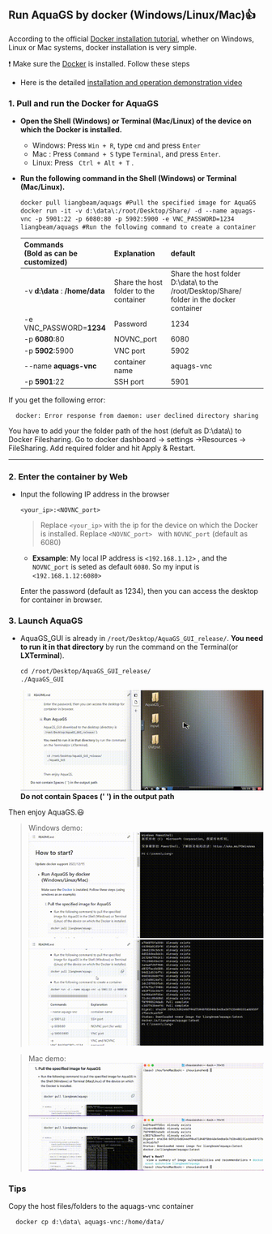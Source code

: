 ## Run AquaGS by **docker** (Windows/Linux/Mac)👍

According to the official [Docker installation tutorial](https://www.docker.com/get-started/), whether on Windows, Linux or Mac systems, docker installation is very simple.

❗️  Make sure the [Docker](https://www.docker.com/get-started/) is installed. Follow these steps
- Here is the detailed [installation and operation demonstration video](https://www.youtube.com/watch?v=H4jV-lVUd5E) 
### 1. Pull and run the Docker for AquaGS

- **Open the Shell (Windows) or Terminal (Mac/Linux) of the device on which the Docker is installed.**

  - Windows: Press `Win + R`, type `cmd` and press `Enter`
  - Mac :    Press `Command + S` type `Terminal`, and press `Enter`.
  - Linux:   Press ` Ctrl + Alt + T` .
- **Run the following command  in the Shell (Windows) or Terminal (Mac/Linux).**

  ```
  docker pull liangbeam/aquags #Pull the specified image for AquaGS
  docker run -it -v d:\data\:/root/Desktop/Share/ -d --name aquags-vnc -p 5901:22 -p 6080:80 -p 5902:5900 -e VNC_PASSWORD=1234  liangbeam/aquags #Run the following command to create a container
  ```

  | Commands<br /> (Bold as can be customized) | Explanation                                                                | default                                                                   |
  | ------------------------------------------ | -------------------------------------------------------------------------- | ------------------------------------------------------------------------- |
  | -v **d:\\data** : **/home/data**    |  Share the host folder to the container | Share the host folder D:\data\ to the /root/Desktop/Share/ folder in the docker container |
  | -e VNC_PASSWORD=**1234**             | Password                                                                   | 1234                                                                      |
  | -p **6080**:80                        | NOVNC_port                                                                 | 6080                                                                      |
  | -p **5902**:5900                      | VNC port                                                                   | 5902                                                                      |
  | --name **aquags-vnc**                 | container name                                                             | aquags-vnc                                                                |
  | -p **5901**:22                        | SSH port                                                                   | 5901                                                                      |



If you get the following error:
```
  docker: Error response from daemon: user declined directory sharing 
```
You have to add your the folder path of the host (defult as  D:\data\\) to Docker Filesharing. Go to docker dashboard -> settings ->Resources -> FileSharing. Add required folder and hit Apply & Restart.

---

### 2.  Enter the container by Web

- Input the following IP address in the browser

  ```
  <your_ip>:<NOVNC_port> 
  ```

  > Replace  `<your_ip>`  with the ip for the device on which the Docker is installed.
  > Replace `<NOVNC_port> ` with `NOVNC_port` (default as 6080)
  >

  - **Exsample**: My local IP address is `<192.168.1.12>` , and the `NOVNC_port` is seted as default `6080`. So my input is `<192.168.1.12:6080>`

  Enter the password (default as 1234), then you can access the desktop for container in browser.

### 3.   Launch AquaGS

- AquaGS_GUI is already in `/root/Desktop/AquaGS_GUI_release/`.
  **You need to run it in that directory** by run the command on the Terminal(or **LXTerminal**).

  ```
  cd /root/Desktop/AquaGS_GUI_release/
  ./AquaGS_GUI
  ```

  ![Alt Text](/AquaGS/Md/gif/lanuchAquaGS.gif)
  **Do not contain Spaces (' ') in the output path**

Then enjoy AquaGS.😃

> Windows demo:
> ![Windows demo](/AquaGS/Md/gif/PullAquaGSIamge.gif)
> ![Windows demo](/AquaGS/Md/gif/CreatContainer.gif)

> Mac demo:
> ![Mac demo](/AquaGS/Md/gif/PullAquaGSIamge_mac.gif)
> ![Mac demo](/AquaGS/Md/gif/CreatContainer_mac.gif)

### Tips

Copy the host files/folders to the aquags-vnc container

```
  docker cp d:\data\ aquags-vnc:/home/data/
```

